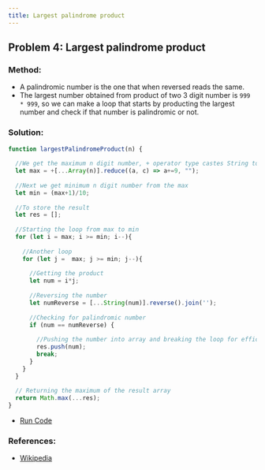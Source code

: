 ```yaml
---
title: Largest palindrome product
---
```

## Problem 4: Largest palindrome product

### Method:
- A palindromic number is the one that when reversed reads the same.
- The largest number obtained from product of two 3 digit number is `999 * 999`, so we can make a loop that starts by producting the largest number and check if that number is palindromic or not.
### Solution:
```js
function largestPalindromeProduct(n) {
  
  //We get the maximum n digit number, + operator type castes String to Number type
  let max = +[...Array(n)].reduce((a, c) => a+=9, "");
  
  //Next we get minimum n digit number from the max
  let min = (max+1)/10;
  
  //To store the result
  let res = [];
  
  //Starting the loop from max to min
  for (let i = max; i >= min; i--){
    
    //Another loop 
    for (let j =  max; j >= min; j--){
      
      //Getting the product
      let num = i*j; 
      
      //Reversing the number
      let numReverse = [...String(num)].reverse().join('');
      
      //Checking for palindromic number
      if (num == numReverse) {
      
        //Pushing the number into array and breaking the loop for efficiency
        res.push(num);
        break;
      }
    }
  }
  
  // Returning the maximum of the result array
  return Math.max(...res);
}
```
- [Run Code](https://repl.it/@ezioda004/Problem-4-Largest-palindrome-product)
### References:

- [Wikipedia](https://en.wikipedia.org/wiki/Palindromic_number)
